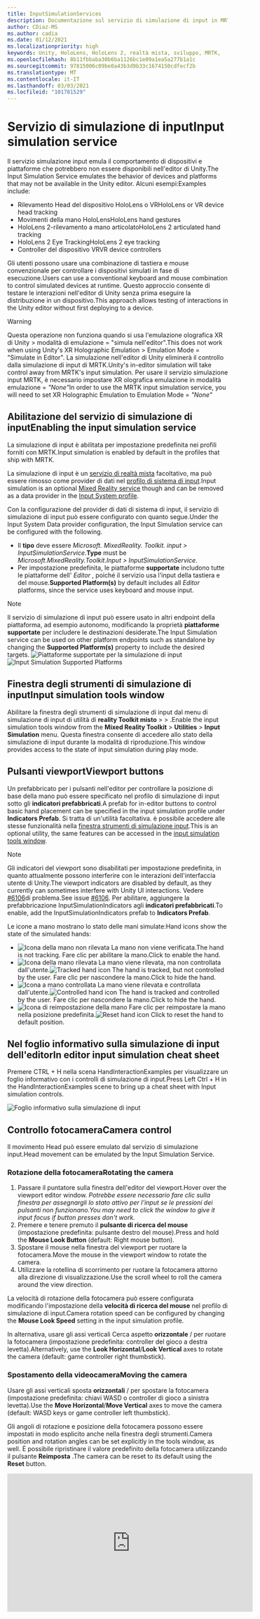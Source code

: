 ```yaml
---
title: InputSimulationServices
description: Documentazione sul servizio di simulazione di input in MRTK
author: CDiaz-MS
ms.author: cadia
ms.date: 01/12/2021
ms.localizationpriority: high
keywords: Unity, HoloLens, HoloLens 2, realtà mista, sviluppo, MRTK,
ms.openlocfilehash: 8b11fbbaba30b6ba1126bc1e09a1ea5a277b1a1c
ms.sourcegitcommit: 97815006c09be0a43b3d9b33c1674150cdfecf2b
ms.translationtype: MT
ms.contentlocale: it-IT
ms.lasthandoff: 03/03/2021
ms.locfileid: "101781529"
---
```

# <a name="input-simulation-service"></a><span data-ttu-id="c7cad-104">Servizio di simulazione di input</span><span class="sxs-lookup"><span data-stu-id="c7cad-104">Input simulation service</span></span>

<span data-ttu-id="c7cad-105">Il servizio simulazione input emula il comportamento di dispositivi e piattaforme che potrebbero non essere disponibili nell'editor di Unity.</span><span class="sxs-lookup"><span data-stu-id="c7cad-105">The Input Simulation Service emulates the behavior of devices and platforms that may not be available in the Unity editor.</span></span> <span data-ttu-id="c7cad-106">Alcuni esempi:</span><span class="sxs-lookup"><span data-stu-id="c7cad-106">Examples include:</span></span>

* <span data-ttu-id="c7cad-107">Rilevamento Head del dispositivo HoloLens o VR</span><span class="sxs-lookup"><span data-stu-id="c7cad-107">HoloLens or VR device head tracking</span></span>
* <span data-ttu-id="c7cad-108">Movimenti della mano HoloLens</span><span class="sxs-lookup"><span data-stu-id="c7cad-108">HoloLens hand gestures</span></span>
* <span data-ttu-id="c7cad-109">HoloLens 2-rilevamento a mano articolato</span><span class="sxs-lookup"><span data-stu-id="c7cad-109">HoloLens 2 articulated hand tracking</span></span>
* <span data-ttu-id="c7cad-110">HoloLens 2 Eye Tracking</span><span class="sxs-lookup"><span data-stu-id="c7cad-110">HoloLens 2 eye tracking</span></span>
* <span data-ttu-id="c7cad-111">Controller del dispositivo VR</span><span class="sxs-lookup"><span data-stu-id="c7cad-111">VR device controllers</span></span>

<span data-ttu-id="c7cad-112">Gli utenti possono usare una combinazione di tastiera e mouse convenzionale per controllare i dispositivi simulati in fase di esecuzione.</span><span class="sxs-lookup"><span data-stu-id="c7cad-112">Users can use a conventional keyboard and mouse combination to control simulated devices at runtime.</span></span> <span data-ttu-id="c7cad-113">Questo approccio consente di testare le interazioni nell'editor di Unity senza prima eseguire la distribuzione in un dispositivo.</span><span class="sxs-lookup"><span data-stu-id="c7cad-113">This approach allows testing of interactions in the Unity editor without first deploying to a device.</span></span>

> [!WARNING]
> <span data-ttu-id="c7cad-114">Questa operazione non funziona quando si usa l'emulazione olografica XR di Unity > modalità di emulazione = "simula nell'editor".</span><span class="sxs-lookup"><span data-stu-id="c7cad-114">This does not work when using Unity's XR Holographic Emulation > Emulation Mode = "Simulate in Editor".</span></span> <span data-ttu-id="c7cad-115">La simulazione nell'editor di Unity eliminerà il controllo dalla simulazione di input di MRTK.</span><span class="sxs-lookup"><span data-stu-id="c7cad-115">Unity's in-editor simulation will take control away from MRTK's input simulation.</span></span> <span data-ttu-id="c7cad-116">Per usare il servizio simulazione input MRTK, è necessario impostare XR olografica emulazione in modalità emulazione = *"None"*</span><span class="sxs-lookup"><span data-stu-id="c7cad-116">In order to use the MRTK input simulation service, you will need to set XR Holographic Emulation to Emulation Mode = *"None"*</span></span>

## <a name="enabling-the-input-simulation-service"></a><span data-ttu-id="c7cad-117">Abilitazione del servizio di simulazione di input</span><span class="sxs-lookup"><span data-stu-id="c7cad-117">Enabling the input simulation service</span></span>

<span data-ttu-id="c7cad-118">La simulazione di input è abilitata per impostazione predefinita nei profili forniti con MRTK.</span><span class="sxs-lookup"><span data-stu-id="c7cad-118">Input simulation is enabled by default in the profiles that ship with MRTK.</span></span>

<span data-ttu-id="c7cad-119">La simulazione di input è un [servizio di realtà mista](../../architecture/MixedRealityServices.md) facoltativo, ma può essere rimosso come provider di dati nel [profilo di sistema di input](../input/InputProviders.md).</span><span class="sxs-lookup"><span data-stu-id="c7cad-119">Input simulation is an optional [Mixed Reality service](../../architecture/MixedRealityServices.md) though and can be removed as a data provider in the [Input System profile](../input/InputProviders.md).</span></span>

<span data-ttu-id="c7cad-120">Con la configurazione del provider di dati di sistema di input, il servizio di simulazione di input può essere configurato con quanto segue.</span><span class="sxs-lookup"><span data-stu-id="c7cad-120">Under the Input System Data provider configuration, the Input Simulation service can be configured with the following.</span></span>

* <span data-ttu-id="c7cad-121">Il **tipo** deve essere *Microsoft. MixedReality. Toolkit. input > InputSimulationService*.</span><span class="sxs-lookup"><span data-stu-id="c7cad-121">**Type** must be *Microsoft.MixedReality.Toolkit.Input > InputSimulationService*.</span></span>
* <span data-ttu-id="c7cad-122">Per impostazione predefinita, le piattaforme **supportate** includono tutte le piattaforme dell' *Editor* , poiché il servizio usa l'input della tastiera e del mouse.</span><span class="sxs-lookup"><span data-stu-id="c7cad-122">**Supported Platform(s)** by default includes all *Editor* platforms, since the service uses keyboard and mouse input.</span></span>

> [!NOTE]
> <span data-ttu-id="c7cad-123">Il servizio di simulazione di input può essere usato in altri endpoint della piattaforma, ad esempio autonomo, modificando la proprietà **piattaforme supportate** per includere le destinazioni desiderate.</span><span class="sxs-lookup"><span data-stu-id="c7cad-123">The Input Simulation service can be used on other platform endpoints such as standalone by changing the **Supported Platform(s)** property to include the desired targets.</span></span>
> <span data-ttu-id="c7cad-124">![Piattaforme supportate per la simulazione di input](../images/input-simulation/InputSimulationSupportedPlatforms.gif)</span><span class="sxs-lookup"><span data-stu-id="c7cad-124">![Input Simulation Supported Platforms](../images/input-simulation/InputSimulationSupportedPlatforms.gif)</span></span>

## <a name="input-simulation-tools-window"></a><span data-ttu-id="c7cad-125">Finestra degli strumenti di simulazione di input</span><span class="sxs-lookup"><span data-stu-id="c7cad-125">Input simulation tools window</span></span>

<span data-ttu-id="c7cad-126">Abilitare la finestra degli strumenti di simulazione di input dal menu di simulazione di input di utilità di **reality Toolkit misto**  >    >   .</span><span class="sxs-lookup"><span data-stu-id="c7cad-126">Enable the input simulation tools window from the  **Mixed Reality Toolkit** > **Utilities** > **Input Simulation** menu.</span></span> <span data-ttu-id="c7cad-127">Questa finestra consente di accedere allo stato della simulazione di input durante la modalità di riproduzione.</span><span class="sxs-lookup"><span data-stu-id="c7cad-127">This window provides access to the state of input simulation during play mode.</span></span>

## <a name="viewport-buttons"></a><span data-ttu-id="c7cad-128">Pulsanti viewport</span><span class="sxs-lookup"><span data-stu-id="c7cad-128">Viewport buttons</span></span>

<span data-ttu-id="c7cad-129">Un prefabbricato per i pulsanti nell'editor per controllare la posizione di base della mano può essere specificato nel profilo di simulazione di input sotto gli **indicatori prefabbricati**.</span><span class="sxs-lookup"><span data-stu-id="c7cad-129">A prefab for in-editor buttons to control basic hand placement can be specified in the input simulation profile under **Indicators Prefab**.</span></span> <span data-ttu-id="c7cad-130">Si tratta di un'utilità facoltativa. è possibile accedere alle stesse funzionalità nella [finestra strumenti di simulazione input](#input-simulation-tools-window).</span><span class="sxs-lookup"><span data-stu-id="c7cad-130">This is an optional utility, the same features can be accessed in the [input simulation tools window](#input-simulation-tools-window).</span></span>

> [!NOTE]
> <span data-ttu-id="c7cad-131">Gli indicatori del viewport sono disabilitati per impostazione predefinita, in quanto attualmente possono interferire con le interazioni dell'interfaccia utente di Unity.</span><span class="sxs-lookup"><span data-stu-id="c7cad-131">The viewport indicators are disabled by default, as they currently can sometimes interfere with Unity UI interactions.</span></span> <span data-ttu-id="c7cad-132">Vedere [#6106](https://github.com/microsoft/MixedRealityToolkit-Unity/issues/6106)di problema.</span><span class="sxs-lookup"><span data-stu-id="c7cad-132">See issue [#6106](https://github.com/microsoft/MixedRealityToolkit-Unity/issues/6106).</span></span> <span data-ttu-id="c7cad-133">Per abilitare, aggiungere la prefabbricazione InputSimulationIndicators agli **indicatori prefabbricati**.</span><span class="sxs-lookup"><span data-stu-id="c7cad-133">To enable, add the InputSimulationIndicators prefab to **Indicators Prefab**.</span></span>

<span data-ttu-id="c7cad-134">Le icone a mano mostrano lo stato delle mani simulate:</span><span class="sxs-lookup"><span data-stu-id="c7cad-134">Hand icons show the state of the simulated hands:</span></span>

* ![Icona della mano non rilevata](../images/input-simulation/MRTK_InputSimulation_HandIndicator_Untracked.png) <span data-ttu-id="c7cad-136">La mano non viene verificata.</span><span class="sxs-lookup"><span data-stu-id="c7cad-136">The hand is not tracking.</span></span> <span data-ttu-id="c7cad-137">Fare clic per abilitare la mano.</span><span class="sxs-lookup"><span data-stu-id="c7cad-137">Click to enable the hand.</span></span>
* <span data-ttu-id="c7cad-138">![Icona della mano rilevata](../images/input-simulation/MRTK_InputSimulation_HandIndicator_Tracked.png "Icona della mano rilevata") La mano viene rilevata, ma non controllata dall'utente.</span><span class="sxs-lookup"><span data-stu-id="c7cad-138">![Tracked hand icon](../images/input-simulation/MRTK_InputSimulation_HandIndicator_Tracked.png "Tracked hand icon") The hand is tracked, but not controlled by the user.</span></span> <span data-ttu-id="c7cad-139">Fare clic per nascondere la mano.</span><span class="sxs-lookup"><span data-stu-id="c7cad-139">Click to hide the hand.</span></span>
* <span data-ttu-id="c7cad-140">![Icona a mano controllata](../images/input-simulation/MRTK_InputSimulation_HandIndicator_Controlled.png "Icona a mano controllata") La mano viene rilevata e controllata dall'utente.</span><span class="sxs-lookup"><span data-stu-id="c7cad-140">![Controlled hand icon](../images/input-simulation/MRTK_InputSimulation_HandIndicator_Controlled.png "Controlled hand icon") The hand is tracked and controlled by the user.</span></span> <span data-ttu-id="c7cad-141">Fare clic per nascondere la mano.</span><span class="sxs-lookup"><span data-stu-id="c7cad-141">Click to hide the hand.</span></span>
* <span data-ttu-id="c7cad-142">![Icona di reimpostazione della mano](../images/input-simulation/MRTK_InputSimulation_HandIndicator_Reset.png "Icona di reimpostazione della mano") Fare clic per reimpostare la mano nella posizione predefinita.</span><span class="sxs-lookup"><span data-stu-id="c7cad-142">![Reset hand icon](../images/input-simulation/MRTK_InputSimulation_HandIndicator_Reset.png "Reset hand icon") Click to reset the hand to default position.</span></span>

## <a name="in-editor-input-simulation-cheat-sheet"></a><span data-ttu-id="c7cad-143">Nel foglio informativo sulla simulazione di input dell'editor</span><span class="sxs-lookup"><span data-stu-id="c7cad-143">In editor input simulation cheat sheet</span></span>

<span data-ttu-id="c7cad-144">Premere CTRL + H nella scena HandInteractionExamples per visualizzare un foglio informativo con i controlli di simulazione di input.</span><span class="sxs-lookup"><span data-stu-id="c7cad-144">Press Left Ctrl + H in the HandInteractionExamples scene to bring up a cheat sheet with Input simulation controls.</span></span>

![Foglio informativo sulla simulazione di input](https://user-images.githubusercontent.com/39840334/86066480-13637f00-ba27-11ea-8814-d222d548f684.gif)

## <a name="camera-control"></a><span data-ttu-id="c7cad-146">Controllo fotocamera</span><span class="sxs-lookup"><span data-stu-id="c7cad-146">Camera control</span></span>

<span data-ttu-id="c7cad-147">Il movimento Head può essere emulato dal servizio di simulazione input.</span><span class="sxs-lookup"><span data-stu-id="c7cad-147">Head movement can be emulated by the Input Simulation Service.</span></span>

### <a name="rotating-the-camera"></a><span data-ttu-id="c7cad-148">Rotazione della fotocamera</span><span class="sxs-lookup"><span data-stu-id="c7cad-148">Rotating the camera</span></span>

1. <span data-ttu-id="c7cad-149">Passare il puntatore sulla finestra dell'editor del viewport.</span><span class="sxs-lookup"><span data-stu-id="c7cad-149">Hover over the viewport editor window.</span></span>
    <span data-ttu-id="c7cad-150">*Potrebbe essere necessario fare clic sulla finestra per assegnargli lo stato attivo per l'input se le pressioni dei pulsanti non funzionano.*</span><span class="sxs-lookup"><span data-stu-id="c7cad-150">*You may need to click the window to give it input focus if button presses don't work.*</span></span>
1. <span data-ttu-id="c7cad-151">Premere e tenere premuto il **pulsante di ricerca del mouse** (impostazione predefinita: pulsante destro del mouse).</span><span class="sxs-lookup"><span data-stu-id="c7cad-151">Press and hold the **Mouse Look Button** (default: Right mouse button).</span></span>
1. <span data-ttu-id="c7cad-152">Spostare il mouse nella finestra del viewport per ruotare la fotocamera.</span><span class="sxs-lookup"><span data-stu-id="c7cad-152">Move the mouse in the viewport window to rotate the camera.</span></span>
1. <span data-ttu-id="c7cad-153">Utilizzare la rotellina di scorrimento per ruotare la fotocamera attorno alla direzione di visualizzazione.</span><span class="sxs-lookup"><span data-stu-id="c7cad-153">Use the scroll wheel to roll the camera around the view direction.</span></span>

<span data-ttu-id="c7cad-154">La velocità di rotazione della fotocamera può essere configurata modificando l'impostazione della **velocità di ricerca del mouse** nel profilo di simulazione di input.</span><span class="sxs-lookup"><span data-stu-id="c7cad-154">Camera rotation speed can be configured by changing the **Mouse Look Speed** setting in the input simulation profile.</span></span>

<span data-ttu-id="c7cad-155">In alternativa, usare gli assi verticali Cerca aspetto **orizzontale** /  per ruotare la fotocamera (impostazione predefinita: controller del gioco a destra levetta).</span><span class="sxs-lookup"><span data-stu-id="c7cad-155">Alternatively, use the **Look Horizontal**/**Look Vertical** axes to rotate the camera (default: game controller right thumbstick).</span></span>

### <a name="moving-the-camera"></a><span data-ttu-id="c7cad-156">Spostamento della videocamera</span><span class="sxs-lookup"><span data-stu-id="c7cad-156">Moving the camera</span></span>

<span data-ttu-id="c7cad-157">Usare gli assi verticali sposta **orizzontali** /  per spostare la fotocamera (impostazione predefinita: chiavi WASD o controller di gioco a sinistra levetta).</span><span class="sxs-lookup"><span data-stu-id="c7cad-157">Use the **Move Horizontal**/**Move Vertical** axes to move the camera (default: WASD keys or game controller left thumbstick).</span></span>

<span data-ttu-id="c7cad-158">Gli angoli di rotazione e posizione della fotocamera possono essere impostati in modo esplicito anche nella finestra degli strumenti.</span><span class="sxs-lookup"><span data-stu-id="c7cad-158">Camera position and rotation angles can be set explicitly in the tools window, as well.</span></span> <span data-ttu-id="c7cad-159">È possibile ripristinare il valore predefinito della fotocamera utilizzando il pulsante **Reimposta** .</span><span class="sxs-lookup"><span data-stu-id="c7cad-159">The camera can be reset to its default using the **Reset** button.</span></span>

<iframe width="560" height="315" src="https://www.youtube.com/embed/Z7L4I1ET7GU" class="center" frameborder="0" allow="accelerometer; encrypted-media; gyroscope; picture-in-picture" allowfullscreen />

## <a name="controller-simulation"></a><span data-ttu-id="c7cad-160">Simulazione del controller</span><span class="sxs-lookup"><span data-stu-id="c7cad-160">Controller simulation</span></span>

<span data-ttu-id="c7cad-161">La simulazione di input supporta i dispositivi controller emulati (ad esempio, i controller di movimento e le mani).</span><span class="sxs-lookup"><span data-stu-id="c7cad-161">The input simulation supports emulated controller devices (i.e. motion controllers and hands).</span></span> <span data-ttu-id="c7cad-162">Questi controller virtuali possono interagire con qualsiasi oggetto che supporti i controller normali, ad esempio pulsanti o oggetti afferrabili.</span><span class="sxs-lookup"><span data-stu-id="c7cad-162">These virtual controllers can interact with any object that supports regular controllers, such as buttons or grabbable objects.</span></span>

### <a name="controller-simulation-mode"></a><span data-ttu-id="c7cad-163">Modalità di simulazione del controller</span><span class="sxs-lookup"><span data-stu-id="c7cad-163">Controller simulation mode</span></span>

<span data-ttu-id="c7cad-164">Nella [finestra strumenti di simulazione input](#input-simulation-tools-window) l'impostazione della **modalità di simulazione del controller predefinita** cambia tra tre modelli di input distinti.</span><span class="sxs-lookup"><span data-stu-id="c7cad-164">In the [input simulation tools window](#input-simulation-tools-window) the **Default Controller Simulation Mode** setting switches between three distinct input models.</span></span> <span data-ttu-id="c7cad-165">Questa modalità predefinita può essere impostata anche nel profilo di simulazione di input.</span><span class="sxs-lookup"><span data-stu-id="c7cad-165">This default mode can also be set in the input simulation profile.</span></span>

* <span data-ttu-id="c7cad-166">*Mano articolata*: simula un dispositivo mano completamente articolato con dati di posizione congiunta.</span><span class="sxs-lookup"><span data-stu-id="c7cad-166">*Articulated Hands*: Simulates a fully articulated hand device with joint position data.</span></span>

   <span data-ttu-id="c7cad-167">Emula il modello di interazione HoloLens 2.</span><span class="sxs-lookup"><span data-stu-id="c7cad-167">Emulates HoloLens 2 interaction model.</span></span>

   <span data-ttu-id="c7cad-168">In questa modalità le interazioni basate sul posizionamento preciso della mano o sull'uso del contatto possono essere simulate.</span><span class="sxs-lookup"><span data-stu-id="c7cad-168">Interactions that are based on the precise positioning of the hand or use touching can be simulated in this mode.</span></span>

* <span data-ttu-id="c7cad-169">*Movimenti della mano*: simula un modello a mano semplificato con tocchi aria e movimenti di base.</span><span class="sxs-lookup"><span data-stu-id="c7cad-169">*Hand Gestures*: Simulates a simplified hand model with air tap and basic gestures.</span></span>

   <span data-ttu-id="c7cad-170">Emula il [modello di interazione HoloLens](https://docs.microsoft.com/windows/mixed-reality/gestures).</span><span class="sxs-lookup"><span data-stu-id="c7cad-170">Emulates [HoloLens interaction model](https://docs.microsoft.com/windows/mixed-reality/gestures).</span></span>

   <span data-ttu-id="c7cad-171">Lo stato attivo è controllato tramite il puntatore a sguardi.</span><span class="sxs-lookup"><span data-stu-id="c7cad-171">Focus is controlled using the Gaze pointer.</span></span> <span data-ttu-id="c7cad-172">Il gesto del *rubinetto d'aria* viene usato per interagire con i pulsanti.</span><span class="sxs-lookup"><span data-stu-id="c7cad-172">The *Air Tap* gesture is used to interact with buttons.</span></span>

* <span data-ttu-id="c7cad-173">*Motion controller*: simula un controller di movimento usato con auricolari VR che funziona in modo analogo a molte interazioni con le mani articolate.</span><span class="sxs-lookup"><span data-stu-id="c7cad-173">*Motion Controller*: Simulates a motion controller used with VR headsets that works similarly to far interactions with Articulated Hands.</span></span>

   <span data-ttu-id="c7cad-174">Emula la cuffia VR con il modello di interazione dei controller.</span><span class="sxs-lookup"><span data-stu-id="c7cad-174">Emulates VR headset with controllers interaction model.</span></span>

   <span data-ttu-id="c7cad-175">I tasti trigger, Acquisisci e menu vengono simulati tramite input da tastiera e mouse.</span><span class="sxs-lookup"><span data-stu-id="c7cad-175">The trigger, grab and menu keys are simulated via keyboard and mouse input.</span></span>

### <a name="simulating-controller-movement"></a><span data-ttu-id="c7cad-176">Simulazione dello spostamento del controller</span><span class="sxs-lookup"><span data-stu-id="c7cad-176">Simulating controller movement</span></span>

<span data-ttu-id="c7cad-177">Premere e tenere premuto il **tasto di manipolazione del controller di sinistra/destra** (impostazione predefinita: spostamento a *sinistra* per il controller sinistro e *lo spazio* per il controller destro) per ottenere il controllo di uno dei controller.</span><span class="sxs-lookup"><span data-stu-id="c7cad-177">Press and hold the **Left/Right Controller Manipulation Key** (default: *Left Shift* for left controller and *Space* for right controller) to gain control of either controller.</span></span> <span data-ttu-id="c7cad-178">Mentre viene premuto il tasto di manipolazione, il controller verrà visualizzato nel viewport.</span><span class="sxs-lookup"><span data-stu-id="c7cad-178">While the manipulation key is pressed, the controller will appear in the viewport.</span></span> <span data-ttu-id="c7cad-179">Una volta rilasciata la chiave di manipolazione, i controller scompariranno dopo un **timeout di Hide del controller** breve.</span><span class="sxs-lookup"><span data-stu-id="c7cad-179">Once the manipulation key is released, the controllers will disappear after a short **Controller Hide Timeout**.</span></span>

<span data-ttu-id="c7cad-180">I controller possono essere attivati e bloccati rispetto alla fotocamera nella [finestra degli strumenti di simulazione di input](#input-simulation-tools-window) o premendo la **chiave del controller di attivazione/disattivazione** (impostazione predefinita: *T* per left e *Y* per Right).</span><span class="sxs-lookup"><span data-stu-id="c7cad-180">Controllers can be toggled on and frozen relative to the camera in the [input simulation tools window](#input-simulation-tools-window) or by pressing the **Toggle Left/Right Controller Key** (default: *T* for left and *Y* for right).</span></span> <span data-ttu-id="c7cad-181">Premere di nuovo il tasto di attivazione per nascondere di nuovo i controller.</span><span class="sxs-lookup"><span data-stu-id="c7cad-181">Press the toggle key again to hide the controllers again.</span></span> <span data-ttu-id="c7cad-182">Per modificare i controller, è necessario che venga mantenuta la **chiave di manipolazione del controller di sinistra/destra** .</span><span class="sxs-lookup"><span data-stu-id="c7cad-182">To manipulate the controllers, the **Left/Right Controller Manipulation Key** needs to be held.</span></span> <span data-ttu-id="c7cad-183">Il doppio tocco della **chiave di manipolazione del controller di sinistra/destra** può anche attivare/disattivare i controller.</span><span class="sxs-lookup"><span data-stu-id="c7cad-183">Double tapping the **Left/Right Controller Manipulation Key** can also toggle the controllers on/off.</span></span>

<span data-ttu-id="c7cad-184">Il movimento del mouse sposterà il controller nel piano di visualizzazione.</span><span class="sxs-lookup"><span data-stu-id="c7cad-184">Mouse movement will move the controller in the view plane.</span></span> <span data-ttu-id="c7cad-185">I controller possono essere spostati in modo più o più vicino alla fotocamera usando la **rotellina del mouse**.</span><span class="sxs-lookup"><span data-stu-id="c7cad-185">Controllers can be moved further or closer to the camera using the **mouse wheel**.</span></span>

<span data-ttu-id="c7cad-186">Per ruotare i controller con il mouse, tenere premuto il tasto di **manipolazione del controller di sinistra/destra** (spostamento *a* *sinistra* o *spazio*) e il **pulsante ruota del controller** (impostazione predefinita: pulsante *sinistro CTRL* ), quindi spostare il mouse per ruotare il controller.</span><span class="sxs-lookup"><span data-stu-id="c7cad-186">To rotate controllers using the mouse, hold both the **Left/Right Controller Manipulation Key** (*Left Shift* or *Space*) *and* the **Controller Rotate Button** (default: *Left Ctrl* button) and then move the mouse to rotate the controller.</span></span> <span data-ttu-id="c7cad-187">La velocità di rotazione del controller può essere configurata modificando l'impostazione della **velocità di rotazione del controller del mouse** nel profilo di simulazione di input.</span><span class="sxs-lookup"><span data-stu-id="c7cad-187">Controller rotation speed can be configured by changing the **Mouse Controller Rotation Speed** setting in the input simulation profile.</span></span>

<span data-ttu-id="c7cad-188">È anche possibile modificare la selezione host della mano nella [finestra strumenti di simulazione input](#input-simulation-tools-window), inclusa la reimpostazione delle lancette per impostazione predefinita.</span><span class="sxs-lookup"><span data-stu-id="c7cad-188">All hand placement can also changed in the [input simulation tools window](#input-simulation-tools-window), including resetting hands to default.</span></span>

### <a name="additional-profile-settings"></a><span data-ttu-id="c7cad-189">Impostazioni del profilo aggiuntive</span><span class="sxs-lookup"><span data-stu-id="c7cad-189">Additional profile settings</span></span>

* <span data-ttu-id="c7cad-190">Il **moltiplicatore di profondità del controller** controlla la sensibilità del movimento di profondità della rotellina del mouse.</span><span class="sxs-lookup"><span data-stu-id="c7cad-190">**Controller Depth Multiplier** controls the sensitivity of the mouse scroll wheel depth movement.</span></span> <span data-ttu-id="c7cad-191">Un numero maggiore accelererà lo zoom del controller.</span><span class="sxs-lookup"><span data-stu-id="c7cad-191">A larger number will speed up controller zoom.</span></span>
* <span data-ttu-id="c7cad-192">La **distanza del controller predefinita** è la distanza iniziale dei controller dalla fotocamera.</span><span class="sxs-lookup"><span data-stu-id="c7cad-192">**Default Controller Distance** is the initial distance of controllers from the camera.</span></span> <span data-ttu-id="c7cad-193">Se si fa clic sui controller dei pulsanti di **reimpostazione** , i controller vengono posizionati a distanza.</span><span class="sxs-lookup"><span data-stu-id="c7cad-193">Clicking the **Reset** button controllers will also place controllers at this distance.</span></span>
* <span data-ttu-id="c7cad-194">La **quantità di jitter del controller** aggiunge un movimento casuale ai controller.</span><span class="sxs-lookup"><span data-stu-id="c7cad-194">**Controller Jitter Amount** adds random motion to controllers.</span></span> <span data-ttu-id="c7cad-195">Questa funzionalità può essere usata per simulare un rilevamento del controller non accurato nel dispositivo e garantire che le interazioni funzionino correttamente con l'input rumoroso.</span><span class="sxs-lookup"><span data-stu-id="c7cad-195">This feature can be used to simulate inaccurate controller tracking on the device, and ensure that interactions work well with noisy input.</span></span>

<iframe width="560" height="315" src="https://www.youtube.com/embed/uRYfwuqsjBQ" class="center" frameborder="0" allow="accelerometer; encrypted-media; gyroscope; picture-in-picture" allowfullscreen />

### <a name="hand-gestures"></a><span data-ttu-id="c7cad-196">Movimenti della mano</span><span class="sxs-lookup"><span data-stu-id="c7cad-196">Hand gestures</span></span>

<span data-ttu-id="c7cad-197">È anche possibile simulare movimenti della mano, ad esempio pizzicare, afferrare, frugare e così via.</span><span class="sxs-lookup"><span data-stu-id="c7cad-197">Hand gestures such as pinching, grabbing, poking, etc. can also be simulated.</span></span>

1. <span data-ttu-id="c7cad-198">Abilitare il controllo della mano usando il **tasto di manipolazione del controller sinistro/destro** (*spostamento a sinistra* o *spazio*)</span><span class="sxs-lookup"><span data-stu-id="c7cad-198">Enable hand control using the **Left/Right Controller Manipulation Key** (*Left Shift* or *Space*)</span></span>

2. <span data-ttu-id="c7cad-199">Durante la manipolazione, premere e tenere premuto un pulsante del mouse per eseguire un movimento di mano.</span><span class="sxs-lookup"><span data-stu-id="c7cad-199">While manipulating, press and hold a mouse button to perform a hand gesture.</span></span>

<span data-ttu-id="c7cad-200">È possibile eseguire il mapping di ognuno dei pulsanti del mouse per trasformare la forma mano in un movimento diverso usando le impostazioni di *movimento della mano sinistra/centrale/destra del mouse* .</span><span class="sxs-lookup"><span data-stu-id="c7cad-200">Each of the mouse buttons can be mapped to transform the hand shape into a different gesture using the *Left/Middle/Right Mouse Hand Gesture* settings.</span></span> <span data-ttu-id="c7cad-201">Il *gesto della mano predefinito* è la forma della mano quando non viene premuto alcun pulsante.</span><span class="sxs-lookup"><span data-stu-id="c7cad-201">The *Default Hand Gesture* is the shape of the hand when no button is pressed.</span></span>

> [!NOTE]
> <span data-ttu-id="c7cad-202">Il gesto del *pizzico* è l'unico gesto che esegue l'azione "Select" a questo punto.</span><span class="sxs-lookup"><span data-stu-id="c7cad-202">The *Pinch* gesture is the only gesture that performs the "Select" action at this point.</span></span>

### <a name="one-hand-manipulation"></a><span data-ttu-id="c7cad-203">Manipolazione a mano singola</span><span class="sxs-lookup"><span data-stu-id="c7cad-203">One-hand manipulation</span></span>

1. <span data-ttu-id="c7cad-204">Premere e tenere premuto il **tasto di manipolazione del controller di sinistra/destra** (*spostamento a sinistra* o *spazio*)</span><span class="sxs-lookup"><span data-stu-id="c7cad-204">Press and hold **Left/Right Controller Manipulation Key** (*Left Shift* or *Space*)</span></span>
2. <span data-ttu-id="c7cad-205">Punto all'oggetto</span><span class="sxs-lookup"><span data-stu-id="c7cad-205">Point at object</span></span>
3. <span data-ttu-id="c7cad-206">Premere il pulsante del mouse per pizzicare</span><span class="sxs-lookup"><span data-stu-id="c7cad-206">Hold mouse button to pinch</span></span>
4. <span data-ttu-id="c7cad-207">Usare il mouse per spostare l'oggetto</span><span class="sxs-lookup"><span data-stu-id="c7cad-207">Use your mouse to move the object</span></span>
5. <span data-ttu-id="c7cad-208">Rilasciare il pulsante del mouse per arrestare l'interazione</span><span class="sxs-lookup"><span data-stu-id="c7cad-208">Release the mouse button to stop interaction</span></span>

<iframe width="560" height="315" src="https://www.youtube.com/embed/rM0xaHam6wM" class="center" frameborder="0" allow="accelerometer; encrypted-media; gyroscope; picture-in-picture" allowfullscreen />

### <a name="two-hand-manipulation"></a><span data-ttu-id="c7cad-209">Manipolazione a due mano</span><span class="sxs-lookup"><span data-stu-id="c7cad-209">Two-hand manipulation</span></span>

<span data-ttu-id="c7cad-210">Per la modifica di oggetti con due mani allo stesso tempo, è consigliabile usare la modalità mano permanente.</span><span class="sxs-lookup"><span data-stu-id="c7cad-210">For manipulating objects with two hands at the same time, the persistent hand mode is recommended.</span></span>

1. <span data-ttu-id="c7cad-211">Premere il tasto di attivazione/disattivazione (*T/Y*) per entrambe le mani.</span><span class="sxs-lookup"><span data-stu-id="c7cad-211">Toggle on both hands by pressing the toggle keys (*T/Y*).</span></span>
1. <span data-ttu-id="c7cad-212">Modificare una mano alla volta:</span><span class="sxs-lookup"><span data-stu-id="c7cad-212">Manipulate one hand at a time:</span></span>
    1. <span data-ttu-id="c7cad-213">Mantenere lo **spazio** per controllare la mano destra</span><span class="sxs-lookup"><span data-stu-id="c7cad-213">Hold **Space** to control the right hand</span></span>
    1. <span data-ttu-id="c7cad-214">Spostare la mano nella posizione in cui si desidera ottenere l'oggetto</span><span class="sxs-lookup"><span data-stu-id="c7cad-214">Move the hand to where you want to grab the object</span></span>
    1. <span data-ttu-id="c7cad-215">Premere il **pulsante sinistro del mouse** per attivare il gesto del *pizzico* .</span><span class="sxs-lookup"><span data-stu-id="c7cad-215">Press the **left mouse button** to activate the *Pinch* gesture.</span></span>
    1. <span data-ttu-id="c7cad-216">Liberare **spazio** per arrestare il controllo della mano destra.</span><span class="sxs-lookup"><span data-stu-id="c7cad-216">Release **Space** to stop controlling the right hand.</span></span> <span data-ttu-id="c7cad-217">La mano verrà bloccata sul posto e verrà bloccata nel movimento del *pizzico* perché non è più manipolata.</span><span class="sxs-lookup"><span data-stu-id="c7cad-217">The hand will be frozen in place and be locked into the *Pinch* gesture since it is no longer being manipulated.</span></span>
1. <span data-ttu-id="c7cad-218">Ripetere il processo con l'altra parte, afferrando lo stesso oggetto in una seconda posizione.</span><span class="sxs-lookup"><span data-stu-id="c7cad-218">Repeat the process with the other hand, grabbing the same object in a second spot.</span></span>
1. <span data-ttu-id="c7cad-219">Ora che entrambe le mani stanno afferrando lo stesso oggetto, è possibile spostarle per eseguire una manipolazione a due mani.</span><span class="sxs-lookup"><span data-stu-id="c7cad-219">Now that both hands are grabbing the same object, you can move either of them to perform two-handed manipulation.</span></span>

<iframe width="560" height="315" src="https://www.youtube.com/embed/Qol5OFNfN14" class="center" frameborder="0" allow="accelerometer; encrypted-media; gyroscope; picture-in-picture" allowfullscreen />

### <a name="ggv-gaze-gesture-and-voice-interaction"></a><span data-ttu-id="c7cad-220">Interazione tra GGV (sguardi, movimenti e voce)</span><span class="sxs-lookup"><span data-stu-id="c7cad-220">GGV (Gaze, Gesture, and Voice) interaction</span></span>

<span data-ttu-id="c7cad-221">Per impostazione predefinita, l'interazione GGV è abilitata nell'editor mentre non vi sono mani articolate presenti nella scena.</span><span class="sxs-lookup"><span data-stu-id="c7cad-221">By default, GGV interaction is enabled in-editor while there are no articulated hands present in the scene.</span></span>

1. <span data-ttu-id="c7cad-222">Ruota la fotocamera per puntare il cursore sullo sguardo all'oggetto interagibile (pulsante destro del mouse)</span><span class="sxs-lookup"><span data-stu-id="c7cad-222">Rotate the camera to point the gaze cursor at the interactable object (right mouse button)</span></span>
1. <span data-ttu-id="c7cad-223">Fare clic e tenendo premuto il **pulsante sinistro del mouse** per interagire</span><span class="sxs-lookup"><span data-stu-id="c7cad-223">Click and hold **left mouse button** to interact</span></span>
1. <span data-ttu-id="c7cad-224">Ruotare nuovamente la fotocamera per modificare l'oggetto</span><span class="sxs-lookup"><span data-stu-id="c7cad-224">Rotate the camera again to manipulate the object</span></span>

<span data-ttu-id="c7cad-225">Per disattivare questa opzione, è possibile attivare o disattivare l'opzione *è abilitata per l'input Hand Free* all'interno del profilo di simulazione di input.</span><span class="sxs-lookup"><span data-stu-id="c7cad-225">You can turn this off by toggling the *Is Hand Free Input Enabled* option inside the Input Simulation Profile.</span></span>

<span data-ttu-id="c7cad-226">Inoltre, è possibile usare le mani simulate per l'interazione GGV</span><span class="sxs-lookup"><span data-stu-id="c7cad-226">In addition, you can use simulated hands for GGV interaction</span></span>

1. <span data-ttu-id="c7cad-227">Abilitare la simulazione GGV cambiando la **modalità di simulazione Hand** in *movimenti* nel [profilo di simulazione di input](#enabling-the-input-simulation-service)</span><span class="sxs-lookup"><span data-stu-id="c7cad-227">Enable GGV simulation by switching **Hand Simulation Mode** to *Gestures* in the [Input Simulation Profile](#enabling-the-input-simulation-service)</span></span>
1. <span data-ttu-id="c7cad-228">Ruota la fotocamera per puntare il cursore sullo sguardo all'oggetto interagibile (pulsante destro del mouse)</span><span class="sxs-lookup"><span data-stu-id="c7cad-228">Rotate the camera to point the gaze cursor at the interactable object (right mouse button)</span></span>
1. <span data-ttu-id="c7cad-229">Mantenere lo **spazio** per controllare la mano destra</span><span class="sxs-lookup"><span data-stu-id="c7cad-229">Hold **Space** to control the right hand</span></span>
1. <span data-ttu-id="c7cad-230">Fare clic e tenendo premuto il **pulsante sinistro del mouse** per interagire</span><span class="sxs-lookup"><span data-stu-id="c7cad-230">Click and hold **left mouse button** to interact</span></span>
1. <span data-ttu-id="c7cad-231">Usare il mouse per spostare l'oggetto</span><span class="sxs-lookup"><span data-stu-id="c7cad-231">Use your mouse to move the object</span></span>
1. <span data-ttu-id="c7cad-232">Rilasciare il pulsante del mouse per arrestare l'interazione</span><span class="sxs-lookup"><span data-stu-id="c7cad-232">Release the mouse button to stop interaction</span></span>

<iframe width="560" height="315" src="https://www.youtube.com/embed/6841rRMdqWw" class="center" frameborder="0" allow="accelerometer; encrypted-media; gyroscope; picture-in-picture" allowfullscreen />

### <a name="motion-controller-interaction"></a><span data-ttu-id="c7cad-233">Interazione del controller di movimento</span><span class="sxs-lookup"><span data-stu-id="c7cad-233">Motion controller interaction</span></span>

<span data-ttu-id="c7cad-234">I controller di movimento simulati possono essere manipolati allo stesso modo delle mani articolate.</span><span class="sxs-lookup"><span data-stu-id="c7cad-234">The simulated motion controllers can be manipulated the same way articulated hands are.</span></span> <span data-ttu-id="c7cad-235">Il modello di interazione è analogo all'interazione tra la mano articolata, mentre il trigger, il tasto di scelta rapida e i tasti di menu vengono mappati rispettivamente al *pulsante sinistro del mouse*, alla chiave *G* e *M* .</span><span class="sxs-lookup"><span data-stu-id="c7cad-235">The interaction model is similar to far interaction of articulated hand while the trigger, grab and menu keys are mapped to *left mouse button*, *G* and *M* key respectively.</span></span>

### <a name="eye-tracking"></a><span data-ttu-id="c7cad-236">Tracciamento oculare</span><span class="sxs-lookup"><span data-stu-id="c7cad-236">Eye tracking</span></span>

<span data-ttu-id="c7cad-237">È possibile abilitare la [simulazione di rilevamento degli occhi](../eye-tracking/EyeTracking_BasicSetup.md#simulating-eye-tracking-in-the-unity-editor) selezionando l'opzione **simula posizione occhio** nel [Profilo simulazione di input](#enabling-the-input-simulation-service).</span><span class="sxs-lookup"><span data-stu-id="c7cad-237">[Eye tracking simulation](../eye-tracking/EyeTracking_BasicSetup.md#simulating-eye-tracking-in-the-unity-editor) can be enabled by checking the **Simulate Eye Position** option in the [Input Simulation Profile](#enabling-the-input-simulation-service).</span></span> <span data-ttu-id="c7cad-238">Questo non deve essere usato con le interazioni di stile GGV o Motion controller (assicurarsi che la **modalità di simulazione del controller predefinito** sia impostata su *mano articolata*).</span><span class="sxs-lookup"><span data-stu-id="c7cad-238">This should not be used with GGV or motion controller style interactions (so ensure that **Default Controller Simulation Mode** is set to *Articulated Hand*).</span></span>

## <a name="see-also"></a><span data-ttu-id="c7cad-239">Vedi anche</span><span class="sxs-lookup"><span data-stu-id="c7cad-239">See also</span></span>

* <span data-ttu-id="c7cad-240">[Profilo di sistema di input](../input/InputProviders.md).</span><span class="sxs-lookup"><span data-stu-id="c7cad-240">[Input System profile](../input/InputProviders.md).</span></span>
